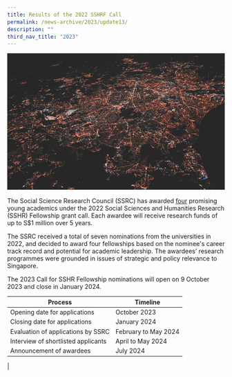 ```yaml
---
title: Results of the 2022 SSHRF Call
permalink: /news-archive/2023/update13/
description: ""
third_nav_title: "2023"
---
```

![](/images/updates2.jpg)

The Social Science Research Council (SSRC) has awarded [four](https://www.ssrc.edu.sg/grant-recipients/2022/sshrf2022/) promising young academics under the 2022 Social Sciences and Humanities Research (SSHR) Fellowship grant call. Each awardee will receive research funds of up to S$1 million over 5 years.

The SSRC received a total of seven nominations from the universities in 2022, and decided to award four fellowships based on the nominee's career track record and potential for academic leadership. The awardees’ research programmes were grounded in issues of strategic and policy relevance to Singapore. 

The 2023 Call for SSHR Fellowship nominations will open on 9 October 2023 and close in January 2024.

|  Process |   Timeline  |
|---|---|
|  Opening date for applications |   October 2023 |
|  Closing date for applications |   January 2024 |
|  Evaluation of applications by SSRC |   February to May 2024  |
|  Interview of shortlisted applicants |   April to May 2024 |
|  Announcement of awardees |   July 2024 |
|